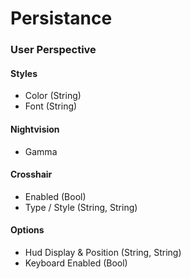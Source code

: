 ﻿# Persistance

### User Perspective

#### Styles
- Color (String)
- Font (String)

#### Nightvision
- Gamma

#### Crosshair
- Enabled (Bool)
- Type / Style (String, String)

#### Options
- Hud Display & Position (String, String)
- Keyboard Enabled (Bool)